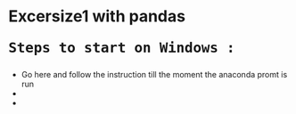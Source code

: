 # Excersize1 with pandas
<pre style="font-size :25"><b>Steps to start on Windows :</b></pre> 
<ul>
  <li>Go here <link href="https://problemsolvingwithpython.com/01-Orientation/01.03-Installing-Anaconda-on-Windows/" title=PUSH> and follow the instruction till the moment the anaconda promt is run</li>
  <li></li>
  <li></li>
</ul>
